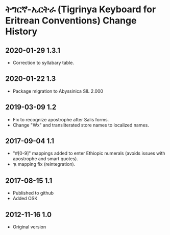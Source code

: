# ትግርኛ-ኤርትራ (Tigrinya Keyboard for Eritrean Conventions) Change History

## 2020-01-29 1.3.1
* Correction to syllabary table.

## 2020-01-22 1.3
* Package migration to Abyssinica SIL 2.000

## 2019-03-09 1.2
* Fix to recognize apostrophe after Salis forms.
* Change "Wx" and transliterated store names to localized names.

## 2017-09-04 1.1
* "#[0-9]" mappings added to enter Ethiopic numerals (avoids issues with apostrophe and smart quotes).
* ዃ mapping fix (reintegration).

## 2017-08-15 1.1
* Published to github
* Added OSK

## 2012-11-16 1.0
* Original version
